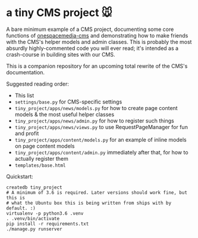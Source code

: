 a tiny CMS project 🐭
=====================

A bare minimum example of a CMS project, documenting some core functions of [onespacemedia-cms](https://github.com/onespacemedia/cms) and demonstrating how to make friends with the CMS's helper models and admin classes. This is probably the most absurdly highly-commented code you will ever read; it's intended as a crash-course in building sites with our CMS.

This is a companion repository for an upcoming total rewrite of the CMS's documentation.

Suggested reading order:

* This list
* `settings/base.py` for CMS-specific settings
* `tiny_project/apps/news/models.py` for how to create page content models & the most useful helper classes
* `tiny_project/apps/news/admin.py` for how to register such things
* `tiny_project/apps/news/views.py` to use RequestPageManager for fun and profit
* `tiny_project/apps/content/models.py` for an example of inline models on page content models
* `tiny_project/apps/content/admin.py` immediately after that, for how to actually register them
* `templates/base.html`

Quickstart:

```
createdb tiny_project
# A minimum of 3.6 is required. Later versions should work fine, but this is
# what the Ubuntu box this is being written from ships with by default. :)
virtualenv -p python3.6 .venv
. .venv/bin/activate
pip install -r requirements.txt
./manage.py runserver
```
